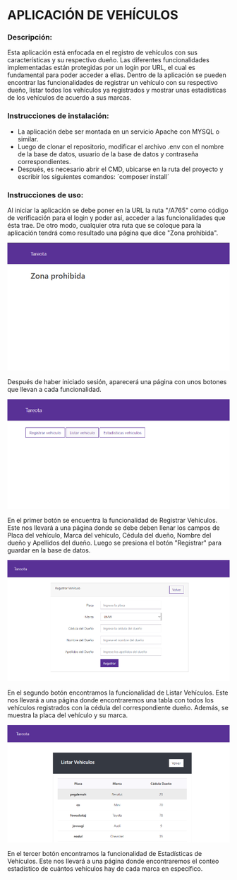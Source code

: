 # **APLICACIÓN DE VEHÍCULOS**

### **Descripción:**
Esta aplicación está enfocada en el registro de vehículos con sus características y su respectivo dueño. Las diferentes funcionalidades implementadas están protegidas por un login por URL, el cual es fundamental para poder acceder a ellas. Dentro de la aplicación se pueden encontrar las funcionalidades de registrar un vehículo con su respectivo dueño, listar todos los vehículos ya registrados y mostrar unas estadísticas de los vehículos de acuerdo a sus marcas.

### **Instrucciones de instalación:**
- La aplicación debe ser montada en un servicio Apache con MYSQL o similar. 
- Luego de clonar el repositorio, modificar el archivo .env con el nombre de la base de datos, usuario de la base de datos y contraseña correspondientes.
- Después, es necesario abrir el CMD, ubicarse en la ruta del proyecto y escribir los siguientes comandos:
	´composer install´


### **Instrucciones de uso:**
Al iniciar la aplicación se debe poner en la URL la ruta "/A765" como código de verificación para el login y poder así, acceder a las funcionalidades que ésta trae. De otro modo, cualquier otra ruta que se coloque para la aplicación tendrá como resultado una página que dice "Zona prohibida".

<img src="/public/img/zona.PNG" alt="zona"
	title="Zona Prohibida"/>
  
Después de haber iniciado sesión, aparecerá una página con unos botones que llevan a cada funcionalidad. 

<img src="/public/img/enlaces.PNG" alt="enlaces"
	title="Enlaces"/>

En el primer botón se encuentra la funcionalidad de Registrar Vehículos. Este nos llevará a una página donde se debe deben llenar los campos de Placa del vehículo, Marca del vehículo, Cédula del dueño, Nombre del dueño y Apellidos del dueño. Luego se presiona el botón "Registrar" para guardar en la base de datos.

<img src="/public/img/registrar.PNG" alt="registrar"
	title="Registrar"/>

En el segundo botón encontramos la funcionalidad de Listar Vehículos. Este nos llevará a una página donde encontraremos una tabla con todos los vehículos registrados con la cédula del correspondiente dueño. Además, se muestra la placa del vehículo y su marca.

<img src="/public/img/listar.PNG" alt="listar"
	title="Listar"/>

En el tercer botón encontramos la funcionalidad de Estadísticas de Vehículos. Este nos llevará a una página donde encontraremos el conteo estadístico de cuántos vehículos hay de cada marca en específico.
